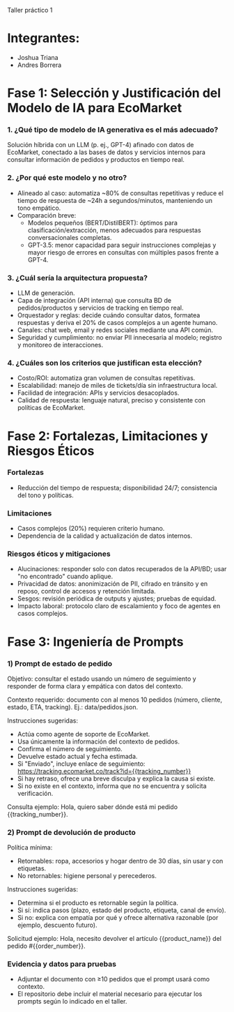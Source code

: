 Taller práctico 1 

# Integrantes:
- Joshua Triana
- Andres Borrera

# Fase 1: Selección y Justificación del Modelo de IA para EcoMarket

### 1. ¿Qué tipo de modelo de IA generativa es el más adecuado?

Solución híbrida con un LLM (p. ej., GPT-4) afinado con datos de EcoMarket, conectado a las bases de datos y servicios internos para consultar información de pedidos y productos en tiempo real.

### 2. ¿Por qué este modelo y no otro?

- Alineado al caso: automatiza ~80% de consultas repetitivas y reduce el tiempo de respuesta de ~24h a segundos/minutos, manteniendo un tono empático.
- Comparación breve:
  - Modelos pequeños (BERT/DistilBERT): óptimos para clasificación/extracción, menos adecuados para respuestas conversacionales completas.
  - GPT-3.5: menor capacidad para seguir instrucciones complejas y mayor riesgo de errores en consultas con múltiples pasos frente a GPT-4.

### 3. ¿Cuál sería la arquitectura propuesta?

- LLM de generación.
- Capa de integración (API interna) que consulta BD de pedidos/productos y servicios de tracking en tiempo real.
- Orquestador y reglas: decide cuándo consultar datos, formatea respuestas y deriva el 20% de casos complejos a un agente humano.
- Canales: chat web, email y redes sociales mediante una API común.
- Seguridad y cumplimiento: no enviar PII innecesaria al modelo; registro y monitoreo de interacciones.

### 4. ¿Cuáles son los criterios que justifican esta elección?

- Costo/ROI: automatiza gran volumen de consultas repetitivas.
- Escalabilidad: manejo de miles de tickets/día sin infraestructura local.
- Facilidad de integración: APIs y servicios desacoplados.
- Calidad de respuesta: lenguaje natural, preciso y consistente con políticas de EcoMarket.

# Fase 2: Fortalezas, Limitaciones y Riesgos Éticos

### Fortalezas
- Reducción del tiempo de respuesta; disponibilidad 24/7; consistencia del tono y políticas.

### Limitaciones
- Casos complejos (20%) requieren criterio humano.
- Dependencia de la calidad y actualización de datos internos.

### Riesgos éticos y mitigaciones
- Alucinaciones: responder solo con datos recuperados de la API/BD; usar "no encontrado" cuando aplique.
- Privacidad de datos: anonimización de PII, cifrado en tránsito y en reposo, control de accesos y retención limitada.
- Sesgos: revisión periódica de outputs y ajustes; pruebas de equidad.
- Impacto laboral: protocolo claro de escalamiento y foco de agentes en casos complejos.

# Fase 3: Ingeniería de Prompts

### 1) Prompt de estado de pedido
Objetivo: consultar el estado usando un número de seguimiento y responder de forma clara y empática con datos del contexto.

Contexto requerido: documento con al menos 10 pedidos (número, cliente, estado, ETA, tracking). Ej.: data/pedidos.json.

Instrucciones sugeridas:
- Actúa como agente de soporte de EcoMarket.
- Usa únicamente la información del contexto de pedidos.
- Confirma el número de seguimiento.
- Devuelve estado actual y fecha estimada.
- Si "Enviado", incluye enlace de seguimiento: https://tracking.ecomarket.co/track?id={{tracking_number}}
- Si hay retraso, ofrece una breve disculpa y explica la causa si existe.
- Si no existe en el contexto, informa que no se encuentra y solicita verificación.

Consulta ejemplo:
Hola, quiero saber dónde está mi pedido {{tracking_number}}.

### 2) Prompt de devolución de producto

Política mínima:
- Retornables: ropa, accesorios y hogar dentro de 30 días, sin usar y con etiquetas.
- No retornables: higiene personal y perecederos.

Instrucciones sugeridas:
- Determina si el producto es retornable según la política.
- Si sí: indica pasos (plazo, estado del producto, etiqueta, canal de envío).
- Si no: explica con empatía por qué y ofrece alternativa razonable (por ejemplo, descuento futuro).

Solicitud ejemplo:
Hola, necesito devolver el artículo {{product_name}} del pedido #{{order_number}}.

### Evidencia y datos para pruebas
- Adjuntar el documento con ≥10 pedidos que el prompt usará como contexto.
- El repositorio debe incluir el material necesario para ejecutar los prompts según lo indicado en el taller.


